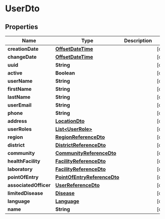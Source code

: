 # UserDto

## Properties

| Name                  | Type                                                        | Description | Notes      |
| --------------------- | ----------------------------------------------------------- | ----------- | ---------- |
| **creationDate**      | [**OffsetDateTime**](OffsetDateTime.md)                     |             | [optional] |
| **changeDate**        | [**OffsetDateTime**](OffsetDateTime.md)                     |             | [optional] |
| **uuid**              | **String**                                                  |             | [optional] |
| **active**            | **Boolean**                                                 |             | [optional] |
| **userName**          | **String**                                                  |             | [optional] |
| **firstName**         | **String**                                                  |             | [optional] |
| **lastName**          | **String**                                                  |             | [optional] |
| **userEmail**         | **String**                                                  |             | [optional] |
| **phone**             | **String**                                                  |             | [optional] |
| **address**           | [**LocationDto**](LocationDto.md)                           |             | [optional] |
| **userRoles**         | [**List&lt;UserRole&gt;**](UserRole.md)                     |             | [optional] |
| **region**            | [**RegionReferenceDto**](RegionReferenceDto.md)             |             | [optional] |
| **district**          | [**DistrictReferenceDto**](DistrictReferenceDto.md)         |             | [optional] |
| **community**         | [**CommunityReferenceDto**](CommunityReferenceDto.md)       |             | [optional] |
| **healthFacility**    | [**FacilityReferenceDto**](FacilityReferenceDto.md)         |             | [optional] |
| **laboratory**        | [**FacilityReferenceDto**](FacilityReferenceDto.md)         |             | [optional] |
| **pointOfEntry**      | [**PointOfEntryReferenceDto**](PointOfEntryReferenceDto.md) |             | [optional] |
| **associatedOfficer** | [**UserReferenceDto**](UserReferenceDto.md)                 |             | [optional] |
| **limitedDisease**    | [**Disease**](Disease.md)                                   |             | [optional] |
| **language**          | [**Language**](Language.md)                                 |             | [optional] |
| **name**              | **String**                                                  |             | [optional] |

